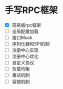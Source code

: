 # 手写RPC框架

- [x] 简易版rpc框架
- [ ] 全局配置加载
- [ ] 接口Mock
- [ ] 序列化器和SPI机制
- [ ] 注册中心实现
- [ ] 注册中心优化
- [ ] 自定义协议
- [ ] 负载均衡
- [ ] 重试机制
- [ ] 容错机制